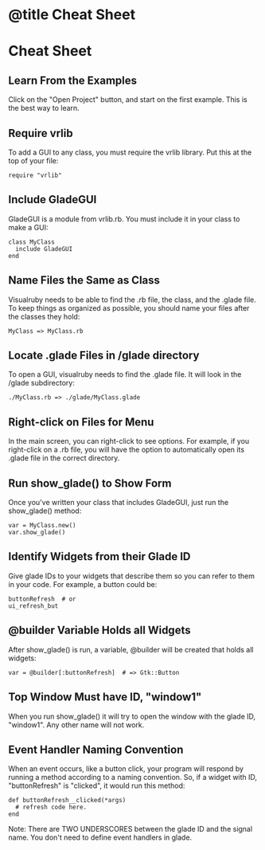 # @title Cheat Sheet
# Cheat Sheet


## Learn From the Examples
Click on the "Open Project" button, and start on the first example.  This
is the best way to learn.

## Require vrlib
To add a GUI to any class, you must require the vrlib library.  Put this at the top of your file:
```
require "vrlib"
```

## Include GladeGUI
GladeGUI is a module from vrlib.rb.  You must include it in your class to make a GUI:
```
class MyClass
  include GladeGUI
end
```

## Name Files the Same as Class
Visualruby needs to be able to find the .rb file, the class, and the .glade file.
To keep things as organized as possible, you should name your files after the classes they hold:
```
MyClass => MyClass.rb
```
## Locate .glade Files in /glade directory
To open a GUI, visualruby needs to find the .glade file.  It will look in the /glade subdirectory:
```
./MyClass.rb => ./glade/MyClass.glade
```
## Right-click on Files for Menu
In the main screen, you can right-click to see options.  For example, if you
right-click on a .rb file, you will have the option to automatically open
its .glade file in the correct directory.

## Run show_glade() to Show Form
Once you've written your class that includes GladeGUI, just run the show_glade() method:
```
var = MyClass.new()
var.show_glade()
```

## Identify Widgets from their Glade ID
Give glade IDs to your widgets that describe them so you can refer to them in your code.
For example, a button could be:
```
buttonRefresh  # or 
ui_refresh_but
```

## @builder Variable Holds all Widgets
After show_glade() is run, a variable, @builder will be created that holds all widgets:
```
var = @builder[:buttonRefresh]  # => Gtk::Button
```

## Top Window Must have ID, "window1"
When you run show_glade() it will try to open the window with the glade ID, "window1".  Any other name
will not work.

## Event Handler Naming Convention
When an event occurs, like a button click, your program will respond by running
a method according to a naming convention.  So, if a widget
with ID, "buttonRefresh" is "clicked", it would run this method:
```
def buttonRefresh__clicked(*args) 
  # refresh code here.
end
```
Note:  There are TWO UNDERSCORES between the glade ID and the signal name.
You don't need to define event handlers in glade.







